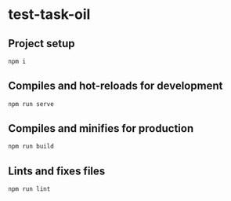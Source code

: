 # test-task-oil

## Project setup

```sh
npm i
```

## Compiles and hot-reloads for development

```sh
npm run serve
```

## Compiles and minifies for production

```sh
npm run build
```

## Lints and fixes files

```sh
npm run lint
```
